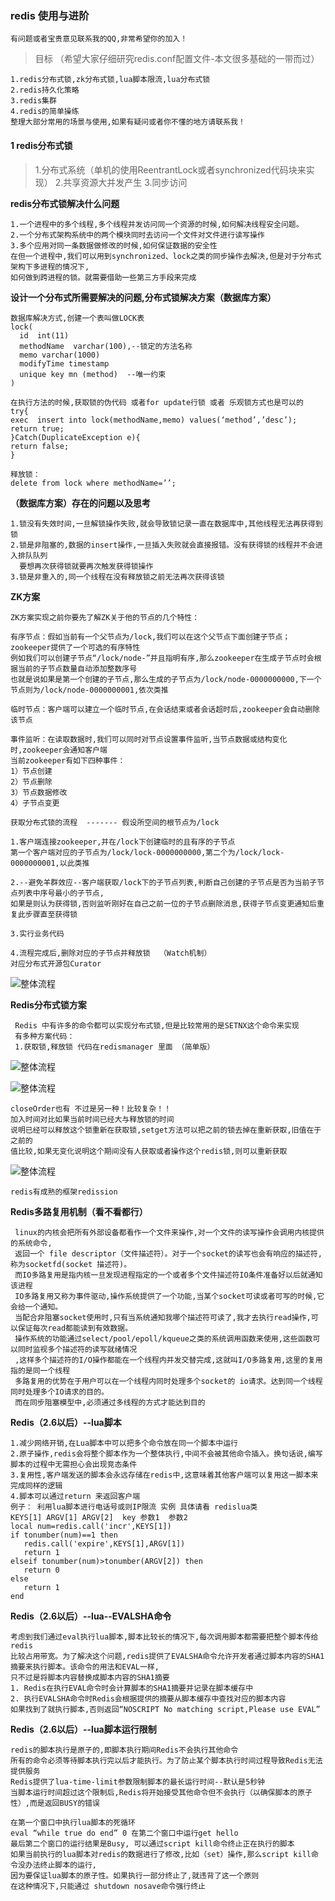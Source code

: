 ### redis 使用与进阶 

    有问题或者宝贵意见联系我的QQ,非常希望你的加入！
    
>目标 （希望大家仔细研究redis.conf配置文件-本文很多基础的一带而过）

    1.redis分布式锁,zk分布式锁,lua脚本限流,lua分布式锁
    2.redis持久化策略
    3.redis集群
    4.redis的简单操练
    整理大部分常用的场景与使用,如果有疑问或者你不懂的地方请联系我！
    
#### 1 redis分布式锁

>1.分布式系统（单机的使用ReentrantLock或者synchronized代码块来实现）
>2.共享资源大并发产生
>3.同步访问

 **redis分布式锁解决什么问题**
 
    1.一个进程中的多个线程,多个线程并发访问同一个资源的时候,如何解决线程安全问题。
    2.一个分布式架构系统中的两个模块同时去访问一个文件对文件进行读写操作
    3.多个应用对同一条数据做修改的时候,如何保证数据的安全性
    在但一个进程中,我们可以用到synchronized、lock之类的同步操作去解决,但是对于分布式架构下多进程的情况下,
    如何做到跨进程的锁。就需要借助一些第三方手段来完成

 **设计一个分布式所需要解决的问题,分布式锁解决方案（数据库方案）**
 
    数据库解决方式,创建一个表叫做LOCK表
    lock(
      id  int(11)
      methodName  varchar(100),--锁定的方法名称
      memo varchar(1000) 
      modifyTime timestamp
      unique key mn (method)  --唯一约束
    )

    在执行方法的时候,获取锁的伪代码 或者for update行锁 或者 乐观锁方式也是可以的
    try{
    exec  insert into lock(methodName,memo) values(‘method’,’desc’);
    return true;
    }Catch(DuplicateException e){
    return false;
    }
    
    释放锁：
    delete from lock where methodName=’’; 
  
  **（数据库方案）存在的问题以及思考**
  
    1.锁没有失效时间,一旦解锁操作失败,就会导致锁记录一直在数据库中,其他线程无法再获得到锁
    2.锁是非阻塞的,数据的insert操作,一旦插入失败就会直接报错。没有获得锁的线程并不会进入排队队列
      要想再次获得锁就要再次触发获得锁操作
    3.锁是非重入的,同一个线程在没有释放锁之前无法再次获得该锁
    
  **ZK方案**
  
    ZK方案实现之前你要先了解ZK关于他的节点的几个特性：
    
    有序节点：假如当前有一个父节点为/lock,我们可以在这个父节点下面创建子节点；zookeeper提供了一个可选的有序特性
    例如我们可以创建子节点“/lock/node-”并且指明有序,那么zookeeper在生成子节点时会根据当前的子节点数量自动添加整数序号
    也就是说如果是第一个创建的子节点,那么生成的子节点为/lock/node-0000000000,下一个节点则为/lock/node-0000000001,依次类推
    
    临时节点：客户端可以建立一个临时节点,在会话结束或者会话超时后,zookeeper会自动删除该节点
    
    事件监听：在读取数据时,我们可以同时对节点设置事件监听,当节点数据或结构变化时,zookeeper会通知客户端
    当前zookeeper有如下四种事件：
    1）节点创建
    2）节点删除
    3）节点数据修改
    4）子节点变更
 
    获取分布式锁的流程  ------- 假设所空间的根节点为/lock
    
    1.客户端连接zookeeper,并在/lock下创建临时的且有序的子节点
    第一个客户端对应的子节点为/lock/lock-0000000000,第二个为/lock/lock-0000000001,以此类推

    2.--避免羊群效应--客户端获取/lock下的子节点列表,判断自己创建的子节点是否为当前子节点列表中序号最小的子节点,
    如果是则认为获得锁,否则监听刚好在自己之前一位的子节点删除消息,获得子节点变更通知后重复此步骤直至获得锁
    
    3.实行业务代码
    
    4.流程完成后,删除对应的子节点并释放锁  （Watch机制）
    对应分布式开源包Curator
    
   ![整体流程](https://raw.githubusercontent.com/qiurunze123/imageall/master/zk.png)
   
   **Redis分布式锁方案**
   
     Redis 中有许多的命令都可以实现分布式锁,但是比较常用的是SETNX这个命令来实现
     有多种方案代码：
     1.获取锁,释放锁 代码在redismanager 里面 （简单版）
   ![整体流程](https://raw.githubusercontent.com/qiurunze123/imageall/master/redislock1.png)
   
   ![整体流程](https://raw.githubusercontent.com/qiurunze123/imageall/master/redislock2.png)
   
    closeOrder也有 不过是另一种！比较复杂！！
    加入时间对比如果当前时间已经大与释放锁的时间
    说明已经可以释放这个锁重新在获取锁,setget方法可以把之前的锁去掉在重新获取,旧值在于之前的
    值比较,如果无变化说明这个期间没有人获取或者操作这个redis锁,则可以重新获取
   ![整体流程](https://raw.githubusercontent.com/qiurunze123/imageall/master/redislock3.png)

    redis有成熟的框架redission
   
   **Redis多路复用机制（看不看都行）**
   
     linux的内核会把所有外部设备都看作一个文件来操作,对一个文件的读写操作会调用内核提供的系统命令,
     返回一个 file descriptor（文件描述符）。对于一个socket的读写也会有响应的描述符,称为socketfd(socket 描述符)。
     而IO多路复用是指内核一旦发现进程指定的一个或者多个文件描述符IO条件准备好以后就通知该进程
     IO多路复用又称为事件驱动,操作系统提供了一个功能,当某个socket可读或者可写的时候,它会给一个通知。
     当配合非阻塞socket使用时,只有当系统通知我哪个描述符可读了,我才去执行read操作,可以保证每次read都能读到有效数据。
     操作系统的功能通过select/pool/epoll/kqueue之类的系统调用函数来使用,这些函数可以同时监视多个描述符的读写就绪情况
     ,这样多个描述符的I/O操作都能在一个线程内并发交替完成,这就叫I/O多路复用,这里的复用指的是同一个线程
     多路复用的优势在于用户可以在一个线程内同时处理多个socket的 io请求。达到同一个线程同时处理多个IO请求的目的。
     而在同步阻塞模型中,必须通过多线程的方式才能达到目的

   **Redis（2.6以后）--lua脚本**
   
    1.减少网络开销,在Lua脚本中可以把多个命令放在同一个脚本中运行
    2.原子操作,redis会将整个脚本作为一个整体执行,中间不会被其他命令插入。换句话说,编写脚本的过程中无需担心会出现竞态条件
    3.复用性,客户端发送的脚本会永远存储在redis中,这意味着其他客户端可以复用这一脚本来完成同样的逻辑 
    4.脚本可以通过return 来返回客户端  
    例子： 利用lua脚本进行电话号或则IP限流 实例 具体请看 redislua类
    KEYS[1] ARGV[1] ARGV[2]  key 参数1  参数2 
    local num=redis.call('incr',KEYS[1])
    if tonumber(num)==1 then
       redis.call('expire',KEYS[1],ARGV[1])
       return 1
    elseif tonumber(num)>tonumber(ARGV[2]) then
       return 0
    else
       return 1
    end
    
    
    
   **Redis（2.6以后）--lua--EVALSHA命令**

    考虑到我们通过eval执行lua脚本,脚本比较长的情况下,每次调用脚本都需要把整个脚本传给redis
    比较占用带宽。为了解决这个问题,redis提供了EVALSHA命令允许开发者通过脚本内容的SHA1摘要来执行脚本。该命令的用法和EVAL一样,
    只不过是将脚本内容替换成脚本内容的SHA1摘要
    1. Redis在执行EVAL命令时会计算脚本的SHA1摘要并记录在脚本缓存中
    2. 执行EVALSHA命令时Redis会根据提供的摘要从脚本缓存中查找对应的脚本内容
    如果找到了就执行脚本,否则返回“NOSCRIPT No matching script,Please use EVAL”
    
   **Redis（2.6以后）--lua脚本运行限制**
   
    redis的脚本执行是原子的,即脚本执行期间Redis不会执行其他命令
    所有的命令必须等待脚本执行完以后才能执行。为了防止某个脚本执行时间过程导致Redis无法提供服务
    Redis提供了lua-time-limit参数限制脚本的最长运行时间--默认是5秒钟
    当脚本运行时间超过这个限制后,Redis将开始接受其他命令但不会执行（以确保脚本的原子性）,而是返回BUSY的错误
    
    在第一个窗口中执行lua脚本的死循环
    eval “while true do end” 0 在第二个窗口中运行get hello    
    最后第二个窗口的运行结果是Busy, 可以通过script kill命令终止正在执行的脚本
    如果当前执行的lua脚本对redis的数据进行了修改,比如（set）操作,那么script kill命令没办法终止脚本的运行,
    因为要保证lua脚本的原子性。如果执行一部分终止了,就违背了这一个原则
    在这种情况下,只能通过 shutdown nosave命令强行终止   
   
 

